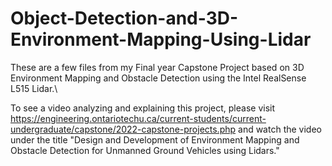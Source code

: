 # Object-Detection-and-3D-Environment-Mapping-Using-Lidar

These are a few files from my Final year Capstone Project based on 3D Environment Mapping and Obstacle Detection using the Intel RealSense L515 Lidar.\

To see a video analyzing and explaining this project, please visit https://engineering.ontariotechu.ca/current-students/current-undergraduate/capstone/2022-capstone-projects.php 
 and watch the video under the title "Design and Development of Environment Mapping and Obstacle Detection for Unmanned Ground Vehicles using Lidars."
